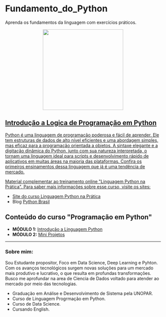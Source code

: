# Fundamento_do_Python
Aprenda os fundamentos da linguagem com exercícios práticos.



<div align="center">
  <a href="https://github.com/Adrino-deJesus">
  <img height="260em" src="https://user-images.githubusercontent.com/85299449/134818436-ed54c7e2-d3d7-46c3-9bcc-98959f416dd0.png"/>
</div>


## Introdução a Logica de Programação em Python
Python é uma linguagem de programação poderosa e fácil de aprender. 
Ele tem estruturas de dados de alto nível eficientes e uma abordagem simples, mas eficaz para a programação orientada a objetos. 
A sintaxe elegante e a digitação dinâmica do Python, junto com sua natureza interpretada, o tornam uma linguagem ideal para scripts e desenvolvimento rápido de aplicativos em muitas áreas na maioria das plataformas.
Confira os primeiros ensinamentos dessa linguagem que já é uma tendência de mercado.



Material complementar ao treinamento online "Linguagem Python na Prática". Para saber mais informações sobre esse curso, visite os sites:

* Site do curso [Linguagem Python na Prática](https://www.cursoemvideo.com/matricule-se-agora/?gclid=CjwKCAjwqeWKBhBFEiwABo_XBhSKJZfWYxWCS_g3_4hUo5ioQ8ZzCkx64k44CDSL_0FsvraT52QQjRoCXSUQAvD_BwE)
* Blog [Python Brasil](https://2021.pythonbrasil.org.br/)

## Conteúdo do curso "Programação em Python"

* **MÓDULO 1:** [Introdução a Linguagem Python](https://github.com/adrianoScript/FUNDAMENTOSdoPYTHON/tree/main/Introdu%C3%A7%C3%A3o%20a%20Linguagem%20Python)
* **MÓDULO 2:** [Mini Projetos]( https://github.com/adrianoScript/FUNDAMENTOSdoPYTHON/tree/main/Mini_Projetos)
  
 
---

### Sobre mim:

Sou Estudante propositor, Foco em Data Science, Deep Learning e Pyhton. Com os avanços tecnológicos surgem novas soluções para um mercado mais produtivo e lucrativo, o que resulta em profundas transformações. Busco me aprofundar na area de Ciencia de Dados voltado para atender ao mercado por meio das tecnologias. 

* Graduação em Análise e Desenvolvimento de Sistema pela UNOPAR.
* Curso de Linguagem Progrmação em Python.
* Curso de Data Science.
* Cursando English.
